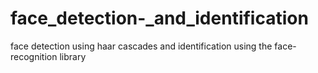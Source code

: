 # face_detection-_and_identification
face detection using haar cascades and identification using the face-recognition library
